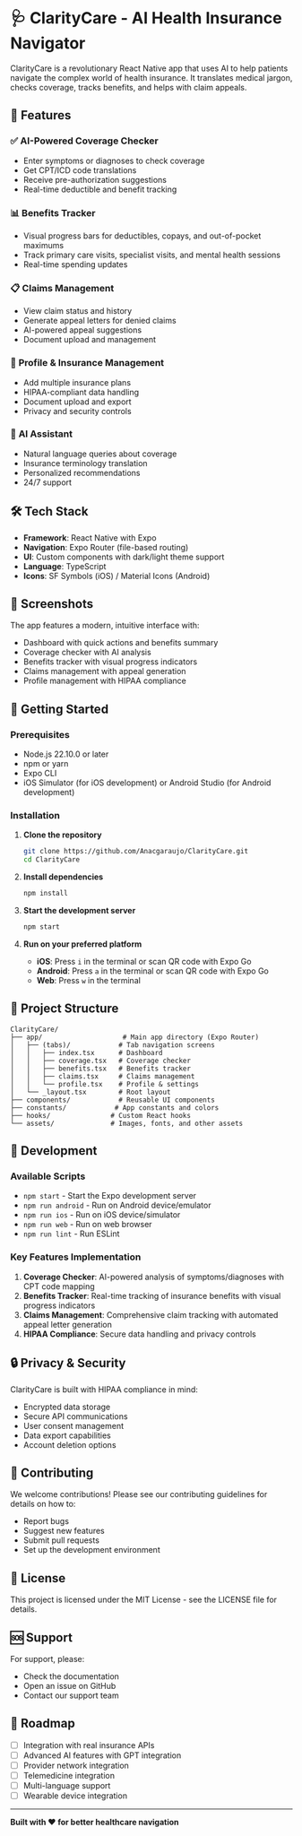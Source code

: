 # 🩺 ClarityCare - AI Health Insurance Navigator

ClarityCare is a revolutionary React Native app that uses AI to help patients navigate the complex world of health insurance. It translates medical jargon, checks coverage, tracks benefits, and helps with claim appeals.

## 🚀 Features

### ✅ **AI-Powered Coverage Checker**
- Enter symptoms or diagnoses to check coverage
- Get CPT/ICD code translations
- Receive pre-authorization suggestions
- Real-time deductible and benefit tracking

### 📊 **Benefits Tracker**
- Visual progress bars for deductibles, copays, and out-of-pocket maximums
- Track primary care visits, specialist visits, and mental health sessions
- Real-time spending updates

### 📋 **Claims Management**
- View claim status and history
- Generate appeal letters for denied claims
- AI-powered appeal suggestions
- Document upload and management

### 👤 **Profile & Insurance Management**
- Add multiple insurance plans
- HIPAA-compliant data handling
- Document upload and export
- Privacy and security controls

### 🤖 **AI Assistant**
- Natural language queries about coverage
- Insurance terminology translation
- Personalized recommendations
- 24/7 support

## 🛠️ Tech Stack

- **Framework**: React Native with Expo
- **Navigation**: Expo Router (file-based routing)
- **UI**: Custom components with dark/light theme support
- **Language**: TypeScript
- **Icons**: SF Symbols (iOS) / Material Icons (Android)

## 📱 Screenshots

The app features a modern, intuitive interface with:
- Dashboard with quick actions and benefits summary
- Coverage checker with AI analysis
- Benefits tracker with visual progress indicators
- Claims management with appeal generation
- Profile management with HIPAA compliance

## 🚀 Getting Started

### Prerequisites
- Node.js 22.10.0 or later
- npm or yarn
- Expo CLI
- iOS Simulator (for iOS development) or Android Studio (for Android development)

### Installation

1. **Clone the repository**
   ```bash
   git clone https://github.com/Anacgaraujo/ClarityCare.git
   cd ClarityCare
   ```

2. **Install dependencies**
   ```bash
   npm install
   ```

3. **Start the development server**
   ```bash
   npm start
   ```

4. **Run on your preferred platform**
   - **iOS**: Press `i` in the terminal or scan QR code with Expo Go
   - **Android**: Press `a` in the terminal or scan QR code with Expo Go
   - **Web**: Press `w` in the terminal

## 📁 Project Structure

```
ClarityCare/
├── app/                    # Main app directory (Expo Router)
│   ├── (tabs)/            # Tab navigation screens
│   │   ├── index.tsx      # Dashboard
│   │   ├── coverage.tsx   # Coverage checker
│   │   ├── benefits.tsx   # Benefits tracker
│   │   ├── claims.tsx     # Claims management
│   │   └── profile.tsx    # Profile & settings
│   └── _layout.tsx        # Root layout
├── components/            # Reusable UI components
├── constants/            # App constants and colors
├── hooks/               # Custom React hooks
└── assets/              # Images, fonts, and other assets
```

## 🔧 Development

### Available Scripts

- `npm start` - Start the Expo development server
- `npm run android` - Run on Android device/emulator
- `npm run ios` - Run on iOS device/simulator
- `npm run web` - Run on web browser
- `npm run lint` - Run ESLint

### Key Features Implementation

1. **Coverage Checker**: AI-powered analysis of symptoms/diagnoses with CPT code mapping
2. **Benefits Tracker**: Real-time tracking of insurance benefits with visual progress indicators
3. **Claims Management**: Comprehensive claim tracking with automated appeal letter generation
4. **HIPAA Compliance**: Secure data handling and privacy controls

## 🔒 Privacy & Security

ClarityCare is built with HIPAA compliance in mind:
- Encrypted data storage
- Secure API communications
- User consent management
- Data export capabilities
- Account deletion options

## 🤝 Contributing

We welcome contributions! Please see our contributing guidelines for details on how to:
- Report bugs
- Suggest new features
- Submit pull requests
- Set up the development environment

## 📄 License

This project is licensed under the MIT License - see the LICENSE file for details.

## 🆘 Support

For support, please:
- Check the documentation
- Open an issue on GitHub
- Contact our support team

## 🎯 Roadmap

- [ ] Integration with real insurance APIs
- [ ] Advanced AI features with GPT integration
- [ ] Provider network integration
- [ ] Telemedicine integration
- [ ] Multi-language support
- [ ] Wearable device integration

---

**Built with ❤️ for better healthcare navigation**
